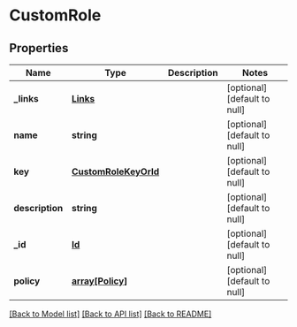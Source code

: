 # CustomRole

## Properties
Name | Type | Description | Notes
------------ | ------------- | ------------- | -------------
**_links** | [**Links**](Links.md) |  | [optional] [default to null]
**name** | **string** |  | [optional] [default to null]
**key** | [**CustomRoleKeyOrId**](CustomRoleKeyOrId.md) |  | [optional] [default to null]
**description** | **string** |  | [optional] [default to null]
**_id** | [**Id**](Id.md) |  | [optional] [default to null]
**policy** | [**array[Policy]**](Policy.md) |  | [optional] [default to null]

[[Back to Model list]](../README.md#documentation-for-models) [[Back to API list]](../README.md#documentation-for-api-endpoints) [[Back to README]](../README.md)


